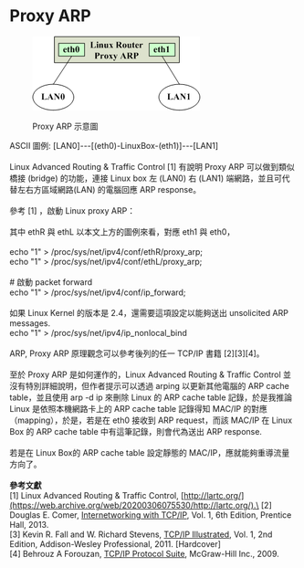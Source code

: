 # Proxy ARP

<figure><img src="../.gitbook/assets/image (1).png" alt=""><figcaption><p>Proxy ARP 示意圖</p></figcaption></figure>

ASCII 圖例: \[LAN0]---\[(eth0)-LinuxBox-(eth1)]---\[LAN1]\
\
Linux Advanced Routing & Traffic Control \[1] 有說明 Proxy ARP 可以做到類似橋接 (bridge) 的功能，連接 Linux box 左 (LAN0) 右 (LAN1) 端網路，並且可代替左右方區域網路(LAN) 的電腦回應 ARP response。\
\
參考 \[1] ，啟動 Linux proxy ARP：\
\
其中 ethR 與 ethL 以本文上方的圖例來看，對應 eth1 與 eth0，\
\
echo "1" > /proc/sys/net/ipv4/conf/ethR/proxy\_arp;\
echo "1" > /proc/sys/net/ipv4/conf/ethL/proxy\_arp;\
\
\# 啟動 packet forward\
echo "1" > /proc/sys/net/ipv4/conf/ip\_forward;\
\
如果 Linux Kernel 的版本是 2.4，還需要這項設定以能夠送出 unsolicited ARP messages.\
echo "1" > /proc/sys/net/ipv4/ip\_nonlocal\_bind\
\
ARP, Proxy ARP 原理觀念可以參考後列的任一 TCP/IP 書籍 \[2]\[3]\[4]。\
\
至於 Proxy ARP 是如何運作的，Linux Advanced Routing & Traffic Control 並沒有特別詳細說明，但作者提示可以透過 arping 以更新其他電腦的 ARP cache table，並且使用 arp -d ip 來刪除 Linux 的 ARP cache table 記錄，於是我推論 Linux 是依照本機網路卡上的 ARP cache table 記錄得知 MAC/IP 的對應（mapping），於是，若是在 eth0 接收到 ARP request，而該 MAC/IP 在 Linux Box 的 ARP cache table 中有這筆記錄，則會代為送出 ARP response.\
\
若是在 Linux Box的 ARP cache table 設定靜態的 MAC/IP，應就能夠重導流量方向了。\
\
**參考文獻**\
\[1] Linux Advanced Routing & Traffic Control, [http://lartc.org/](https://web.archive.org/web/20200306075530/http://lartc.org/).\
\[2] Douglas E. Comer, [Internetworking with TCP/IP](https://web.archive.org/web/20200306075530/http://www.amazon.com/gp/product/013608530X/ref=as\_li\_tf\_tl?ie=UTF8\&camp=1789\&creative=9325\&creativeASIN=013608530X\&linkCode=as2\&tag=apla0fb9-20), Vol. 1, 6th Edition, Prentice Hall, 2013.\
\[3] Kevin R. Fall and W. Richard Stevens, [TCP/IP Illustrated](https://web.archive.org/web/20200306075530/http://www.amazon.com/gp/product/0321336313/ref=as\_li\_tf\_tl?ie=UTF8\&camp=1789\&creative=9325\&creativeASIN=0321336313\&linkCode=as2\&tag=apla0fb9-20), Vol. 1, 2nd Edition, Addison-Wesley Professional, 2011. \[Hardcover]\
\[4] Behrouz A Forouzan, [TCP/IP Protocol Suite](https://web.archive.org/web/20200306075530/http://www.amazon.com/gp/product/0073376043/ref=as\_li\_tf\_tl?ie=UTF8\&camp=1789\&creative=9325\&creativeASIN=0073376043\&linkCode=as2\&tag=apla0fb9-20), McGraw-Hill Inc., 2009.
